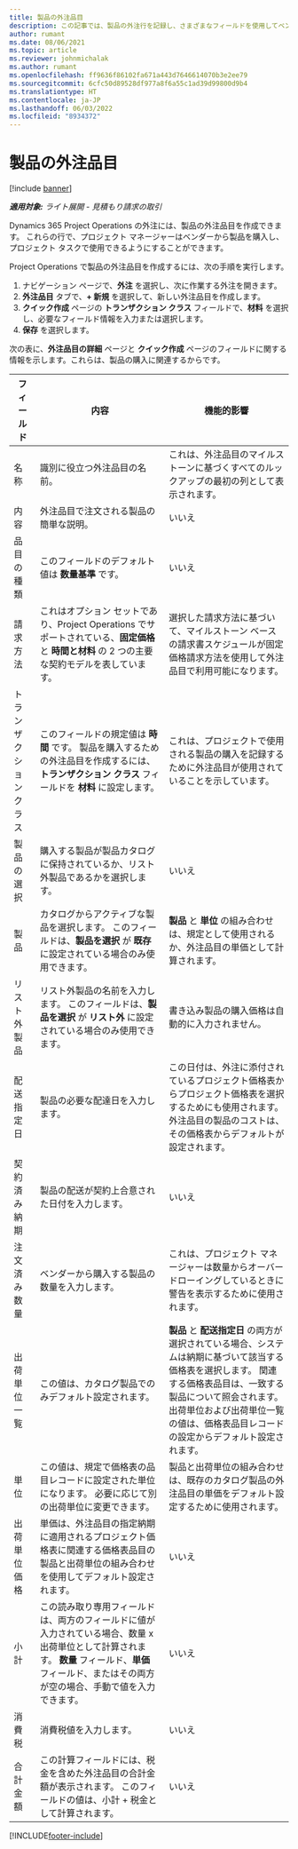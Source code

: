 ```yaml
---
title: 製品の外注品目
description: この記事では、製品の外注行を記録し、さまざまなフィールドを使用してベンダーからの製品購入を記録する方法について説明します。
author: rumant
ms.date: 08/06/2021
ms.topic: article
ms.reviewer: johnmichalak
ms.author: rumant
ms.openlocfilehash: ff9636f86102fa671a443d7646614070b3e2ee79
ms.sourcegitcommit: 6cfc50d89528df977a8f6a55c1ad39d99800d9b4
ms.translationtype: HT
ms.contentlocale: ja-JP
ms.lasthandoff: 06/03/2022
ms.locfileid: "8934372"
---
```

# <a name="subcontract-lines-for-products"></a>製品の外注品目

[!include [banner](../../includes/dataverse-preview.md)]

_**適用対象:** ライト展開 - 見積もり請求の取引_

Dynamics 365 Project Operations の外注には、製品の外注品目を作成できます。 これらの行で、プロジェクト マネージャーはベンダーから製品を購入し、プロジェクト タスクで使用できるようにすることができます。

Project Operations で製品の外注品目を作成するには、次の手順を実行します。

1. ナビゲーション ページで、**外注** を選択し、次に作業する外注を開きます。 
2. **外注品目** タブで、**+ 新規** を選択して、新しい外注品目を作成します。
3. **クイック作成** ページの **トランザクション クラス** フィールドで、**材料** を選択し、必要なフィールド情報を入力または選択します。 
4. **保存** を選択します。

次の表に、**外注品目の詳細** ページと **クイック作成** ページのフィールドに関する情報を示します。これらは、製品の購入に関連するからです。

| フィールド | 内容 | 機能的影響|
| ----- | ----------- | ----------- |
| 名称 | 識別に役立つ外注品目の名前。 |これは、外注品目のマイルストーンに基づくすべてのルックアップの最初の列として表示されます。
| 内容 | 外注品目で注文される製品の簡単な説明。 | いいえ​​ |
| 品目の種類 | このフィールドのデフォルト値は **数量基準** です。 |いいえ​​ |
| 請求方法 | これはオプション セットであり、Project Operations でサポートされている、**固定価格** と **時間と材料** の 2 つの主要な契約モデルを表しています。 | 選択した請求方法に基づいて、マイルストーン ベースの請求書スケジュールが固定価格請求方法を使用して外注品目で利用可能になります。 |
| トランザクション クラス |このフィールドの規定値は **時間** です。 製品を購入するための外注品目を作成するには、**トランザクション クラス** フィールドを **材料** に設定します。  | これは、プロジェクトで使用される製品の購入を記録するために外注品目が使用されていることを示しています。 |
| 製品の選択 | 購入する製品が製品カタログに保持されているか、リスト外製品であるかを選択します。 |いいえ​​ |
| 製品  | カタログからアクティブな製品を選択します。 このフィールドは、**製品を選択** が **既存** に設定されている場合のみ使用できます。 |**製品** と **単位** の組み合わせは、規定として使用されるか、外注品目の単価として計算されます。
| リスト外製品 | リスト外製品の名前を入力します。 このフィールドは、**製品を選択** が **リスト外** に設定されている場合のみ使用できます。  |書き込み製品の購入価格は自動的に入力されません。|
| 配送指定日 | 製品の必要な配達日を入力します。| この日付は、外注に添付されているプロジェクト価格表からプロジェクト価格表を選択するためにも使用されます。 外注品目の製品のコストは、その価格表からデフォルトが設定されます。 |
| 契約済み納期 | 製品の配送が契約上合意された日付を入力します。  |いいえ​​|
| 注文済み数量 | ベンダーから購入する製品の数量を入力します。| これは、プロジェクト マネージャーは数量からオーバー ドローイングしているときに警告を表示するために使用されます。|
| 出荷単位一覧  | この値は、カタログ製品でのみデフォルト設定されます。 |**製品** と **配送指定日** の両方が選択されている場合、システムは納期に基づいて該当する価格表を選択します。 関連する価格表品目は、一致する製品について照会されます。 出荷単位および出荷単位一覧の値は、価格表品目レコードの設定からデフォルト設定されます。 |
| 単位 | この値は、規定で価格表の品目レコードに設定された単位になります。 必要に応じて別の出荷単位に変更できます。| 製品と出荷単位の組み合わせは、既存のカタログ製品の外注品目の単価をデフォルト設定するために使用されます。 |
| 出荷単位価格 | 単価は、外注品目の指定納期に適用されるプロジェクト価格表に関連する価格表品目の製品と出荷単位の組み合わせを使用してデフォルト設定されます。  |いいえ​​ |
| 小計 | この読み取り専用フィールドは、両方のフィールドに値が入力されている場合、数量 x 出荷単位として計算されます。 **数量** フィールド、**単価** フィールド、またはその両方が空の場合、手動で値を入力できます。  |いいえ​​ |
| 消費税 | 消費税値を入力します。 |いいえ​​ |
| 合計金額 | この計算フィールドには、税金を含めた外注品目の合計金額が表示されます。 このフィールドの値は、小計 + 税金として計算されます。 |いいえ​​ |


[!INCLUDE[footer-include](../../includes/footer-banner.md)]
